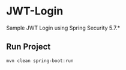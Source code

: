 # JWT-Login

Sample JWT Login using Spring Security 5.7.*

## Run Project

```
mvn clean spring-boot:run
```
